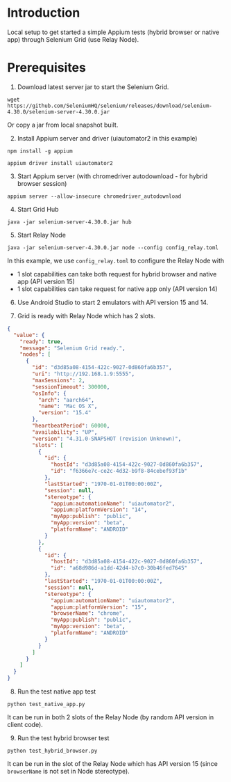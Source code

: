 # Introduction

Local setup to get started a simple Appium tests (hybrid browser or native app) through Selenium Grid (use Relay Node).

# Prerequisites

1. Download latest server jar to start the Selenium Grid.

```shell
wget https://github.com/SeleniumHQ/selenium/releases/download/selenium-4.30.0/selenium-server-4.30.0.jar
```

Or copy a jar from local snapshot built.

2. Install Appium server and driver (uiautomator2 in this example)

```shell
npm install -g appium
```

```shell
appium driver install uiautomator2
```

3. Start Appium server (with chromedriver autodownload - for hybrid browser session)

```shell
appium server --allow-insecure chromedriver_autodownload
```

4. Start Grid Hub

```shell
java -jar selenium-server-4.30.0.jar hub
```

5. Start Relay Node

```shell
java -jar selenium-server-4.30.0.jar node --config config_relay.toml
```

In this example, we use `config_relay.toml` to configure the Relay Node with
- 1 slot capabilities can take both request for hybrid browser and native app (API version 15)
- 1 slot capabilities can take request for native app only (API version 14)

6. Use Android Studio to start 2 emulators with API version 15 and 14.

7. Grid is ready with Relay Node which has 2 slots.

```json
{
  "value": {
    "ready": true,
    "message": "Selenium Grid ready.",
    "nodes": [
      {
        "id": "d3d85a08-4154-422c-9027-0d860fa6b357",
        "uri": "http://192.168.1.9:5555",
        "maxSessions": 2,
        "sessionTimeout": 300000,
        "osInfo": {
          "arch": "aarch64",
          "name": "Mac OS X",
          "version": "15.4"
        },
        "heartbeatPeriod": 60000,
        "availability": "UP",
        "version": "4.31.0-SNAPSHOT (revision Unknown)",
        "slots": [
          {
            "id": {
              "hostId": "d3d85a08-4154-422c-9027-0d860fa6b357",
              "id": "f6366e7c-ce2c-4d32-b9f8-84cebef93f1b"
            },
            "lastStarted": "1970-01-01T00:00:00Z",
            "session": null,
            "stereotype": {
              "appium:automationName": "uiautomator2",
              "appium:platformVersion": "14",
              "myApp:publish": "public",
              "myApp:version": "beta",
              "platformName": "ANDROID"
            }
          },
          {
            "id": {
              "hostId": "d3d85a08-4154-422c-9027-0d860fa6b357",
              "id": "a68d986d-a1dd-42d4-b7c0-30b46fed7645"
            },
            "lastStarted": "1970-01-01T00:00:00Z",
            "session": null,
            "stereotype": {
              "appium:automationName": "uiautomator2",
              "appium:platformVersion": "15",
              "browserName": "chrome",
              "myApp:publish": "public",
              "myApp:version": "beta",
              "platformName": "ANDROID"
            }
          }
        ]
      }
    ]
  }
}
```

8. Run the test native app test

```shell
python test_native_app.py
```

It can be run in both 2 slots of the Relay Node (by random API version in client code).

9. Run the test hybrid browser test

```shell
python test_hybrid_browser.py
```

It can be run in the slot of the Relay Node which has API version 15 (since `browserName` is not set in Node stereotype).